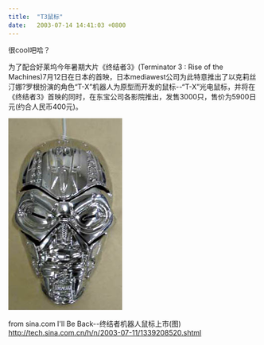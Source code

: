 ```yaml
---
title:  "T3鼠标"
date:   2003-07-14 14:41:03 +0800
---
```


很cool吧哈？  

为了配合好莱坞今年暑期大片《终结者3》(Terminator 3 : Rise of the Machines)7月12日在日本的首映，日本mediawest公司为此特意推出了以克莉丝汀娜?罗根扮演的角色“T-X”机器人为原型而开发的鼠标--“T-X”光电鼠标，并将在《终结者3》首映的同时，在东宝公司各影院推出，发售3000只，售价为5900日元(约合人民币400元)。

![](/images/2011/movie/t3mouse.jpg)  

from sina.com I'll Be Back--终结者机器人鼠标上市(图) http://tech.sina.com.cn/h/n/2003-07-11/1339208520.shtml   

